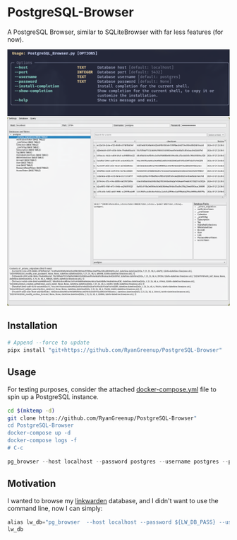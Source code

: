 # PostgreSQL-Browser
A PostgreSQL Browser, similar to SQLiteBrowser with far less features (for now).

![](./screenshot_cli.png)
![](./screenshot.png)

## Installation

```python
# Append --force to update
pipx install "git+https://github.com/RyanGreenup/PostgreSQL-Browser"
```

## Usage

For testing purposes, consider the attached [docker-compose.yml](./docker-compose.yml) file to spin up a PostgreSQL instance.

```bash
cd $(mktemp -d)
git clone https://github.com/RyanGreenup/PostgreSQL-Browser"
cd PostgreSQL-Browser
docker-compose up -d
docker-compose logs -f
# C-c
```

```python
pg_browser --host localhost --password postgres --username postgres --port 5432
```

## Motivation

I wanted to browse my [linkwarden](https://github.com/linkwarden/linkwarden) database, and I didn't want to use the command line, now I can simply:

```python
alias lw_db="pg_browser  --host localhost --password ${LW_DB_PASS} --username postgres --port 37194"
lw_db
```





